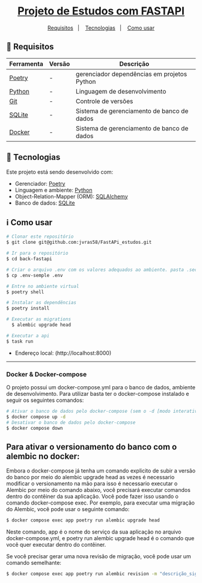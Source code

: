 
<h1 align="center">
  <a href="#">Projeto de Estudos com FASTAPI</a>
</h1>

<p align="center">
  <a href="#memo-requisitos">Requisitos</a>&nbsp;&nbsp;&nbsp;|&nbsp;&nbsp;&nbsp;
  <a href="#rocket-tecnologias">Tecnologias</a>&nbsp;&nbsp;&nbsp;|&nbsp;&nbsp;&nbsp;
  <a href="#information_source-como-usar">Como usar</a>
</p>

## :memo: Requisitos

| Ferramenta                                         | Versão  | Descrição                                   |
| -------------------------------------------------- | ------- | ------------------------------------------- |
| [Poetry](https://python-poetry.org/)               | -       | gerenciador dependências em projetos Python |
| [Python](https://www.python.org/)                  | -       | Linguagem de desenvolvimento                |
| [Git](https://git-scm.com)                         | -       | Controle de versões                         |
| [SQLite](https://sqlite.org/)                      | -       | Sistema de gerenciamento de banco de dados  |
| [Docker](https://sqlite.org/)                      | -       | Sistema de gerenciamento de banco de dados  |


## :rocket: Tecnologias

Este projeto está sendo desenvolvido com:

- Gerenciador: [Poetry](https://python-poetry.org/)
- Linguagem e ambiente: [Python](https://www.python.org/)
- Object-Relation-Mapper (ORM): [SQLAlchemy](https://www.sqlalchemy.org/)
- Banco de dados: [SQLite](https://sqlite.org/)


## :information_source: Como usar

```bash
# Clonar este repositório
$ git clone git@github.com:jvras58/FastAPi_estudos.git

# Ir para o repositório
$ cd back-fastapi  

# Criar o arquivo .env com os valores adequados ao ambiente. pasta .secrets precisa ter (TESTE_SECRET).
$ cp .env-semple .env

# Entre no ambiente virtual
$ poetry shell

# Instalar as dependências
$ poetry install

# Executar as migrations
  $ alembic upgrade head

# Executar a api
$ task run
```

- Endereço local: (http://localhost:8000)


---

### Docker & Docker-compose

O projeto possui um docker-compose.yml para o banco de dados, ambiente de desenvolvimento. Para utilizar basta ter o docker-compose instalado e seguir os seguintes comandos:

```bash
# Ativar o banco de dados pelo docker-compose (sem o -d [modo interativo])
$ docker compose up -d
# Desativar o banco de dados pelo docker-compose
$ docker compose down
```


## Para ativar o versionamento do banco com o alembic no docker:
Embora o docker-compose já tenha um comando explicito de subir a versão do banco por meio do alembic upgrade head as vezes é necessario modificar o versionamento na mão para isso é necessario executar o Alembic por meio do comando abaixo, você precisará executar comandos dentro do contêiner da sua aplicação. Você pode fazer isso usando o comando docker-compose exec. Por exemplo, para executar uma migração do Alembic, você pode usar o seguinte comando:

```bash
$ docker compose exec app poetry run alembic upgrade head
```

Neste comando, app é o nome do serviço da sua aplicação no arquivo docker-compose.yml, e poetry run alembic upgrade head é o comando que você quer executar dentro do contêiner.

Se você precisar gerar uma nova revisão de migração, você pode usar um comando semelhante:

```bash
$ docker compose exec app poetry run alembic revision -m "descrição_significativa"
```


